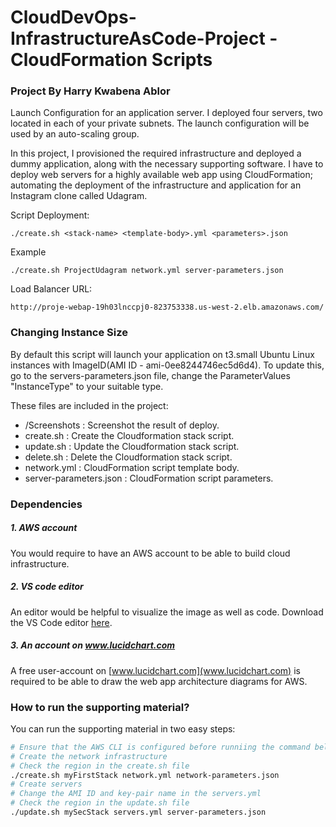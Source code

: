 # CloudDevOps-InfrastructureAsCode-Project - CloudFormation Scripts
### Project By Harry Kwabena Ablor
Launch Configuration for an application server. I deployed four servers, two located in each of your private subnets. The launch configuration will be used by an auto-scaling group.

In this project, I provisioned the required infrastructure and deployed a dummy application, along with the necessary supporting software.
I have to deploy web servers for a highly available web app using CloudFormation; automating the deployment of the infrastructure and application for an Instagram clone called Udagram.


Script Deployment:

`./create.sh <stack-name> <template-body>.yml <parameters>.json` 

Example

`./create.sh ProjectUdagram network.yml server-parameters.json` 

Load Balancer URL:

`http://proje-webap-19h03lnccpj0-823753338.us-west-2.elb.amazonaws.com/`

### Changing Instance Size
By default this script will launch your application on t3.small Ubuntu Linux instances with ImageID(AMI ID - ami-0ee8244746ec5d6d4). 
To update this, go to the servers-parameters.json file, change the ParameterValues "InstanceType" to your suitable type.


These files are included in the project:
* /Screenshots : Screenshot the result of deploy. 
* create.sh : Create the Cloudformation stack script. 
* update.sh : Update the Cloudformation stack script.
* delete.sh : Delete the Cloudformation stack script.
* network.yml : CloudFormation script template body.
* server-parameters.json : CloudFormation script parameters.



### Dependencies
##### 1. AWS account
You would require to have an AWS account to be able to build cloud infrastructure.

##### 2. VS code editor
An editor would be helpful to visualize the image as well as code. Download the VS Code editor [here](https://code.visualstudio.com/download).

##### 3. An account on www.lucidchart.com
A free user-account on [www.lucidchart.com](www.lucidchart.com) is required to be able to draw the web app architecture diagrams for AWS.


### How to run the supporting material?
You can run the supporting material in two easy steps:
```bash
# Ensure that the AWS CLI is configured before runniing the command below
# Create the network infrastructure
# Check the region in the create.sh file
./create.sh myFirstStack network.yml network-parameters.json
# Create servers
# Change the AMI ID and key-pair name in the servers.yml
# Check the region in the update.sh file
./update.sh mySecStack servers.yml server-parameters.json
```

